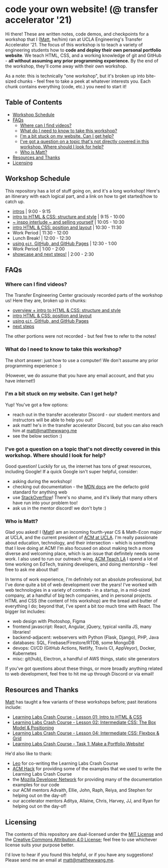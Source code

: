 # code your own website! (@ transfer accelerator '21)

Hi there! These are written notes, code demos, and checkpoints for a workshop that I ([Matt](https://matthewwang.me), he/him) ran at UCLA Engineering's Transfer Accelerator '21. The focus of this workshop is to teach a variety of engineering students how to **code and deploy their own personal portfolio website**. We teach HTML, CSS, and a working knowledge of git and GitHub - **all without assuming any prior programming experience.** By the end of the workshop, they'll come away with their own workshop.

As a note: this is technically "one workshop", but it's broken up into bite-sized chunks - feel free to take a peek at whatever interests you. Each chunk contains everything (code, etc.) you need to start it!

## Table of Contents

* [Workshop Schedule](#workshop-schedule)
* [FAQs](#faqs)
  * [Where can I find videos?](#where-can-i-find-videos)
  * [What do I need to know to take this workshop?](#what-do-i-need-to-know-to-take-this-workshop)
  * [I'm a bit stuck on my website. Can I get help?](#im-a-bit-stuck-on-my-website-can-i-get-help)
  * [I've got a question on a topic that's not directly covered in this workshop. Where should I look for help?](#ive-got-a-question-on-a-topic-thats-not-directly-covered-in-this-workshop-where-should-i-look-for-help)
  * [Who is Matt?](#who-is-matt)
* [Resources and Thanks](#resources-and-thanks)
* [Licensing](#licensing)

## Workshop Schedule

This repository has a lot of stuff going on, and it's a long workshop! Here's an itinerary with each logical part, and a link on how to get started/how to catch up.

* [intros](http://links.uclaacm.com/taccel-web-slides) | 9:00 - 9:15
* [intro to HTML & CSS: structure and style](https://github.com/uclaacm/transfer-accel-portfolio-website-workshop/tree/main/01-html-css-structure-style) | 9:15 - 10:00
* [~ inspo interlude ~ and selling yourself](https://github.com/uclaacm/transfer-accel-portfolio-website-workshop/tree/main/02-inspo-sell-yourself) | 10:05 - 10:30
* [intro HTML & CSS: position and layout](https://github.com/uclaacm/transfer-accel-portfolio-website-workshop/tree/main/03-html-css-position-layout) | 10:30 - 11:30
* Work Period | 11:30 - 12:00
* Lunch Break! | 12:00 - 12:30
* [using `git`, GitHub, and GitHub Pages](https://github.com/uclaacm/transfer-accel-portfolio-website-workshop/tree/main/04-git-github-pages) | 12:30 - 1:00
* Work Period | 1:00 - 2:00
* [showcase and next steps!](http://links.uclaacm.com/taccel-web-slides) | 2:00 - 2:30

## FAQs

### Where can I find videos?

The Transfer Engineering Center graciously recorded parts of the workshop us! Here they are, broken up in chunks:

* [overview + intro to HTML & CSS: structure and style](https://youtu.be/vagT7f0b_a4)
* [intro HTML & CSS: position and layout](https://www.youtube.com/watch?v=Rj0J5vMvtg0)
* [using `git`, GitHub, and GitHub Pages](https://www.youtube.com/watch?v=ZMYw2M08K-w)
* [next steps](https://www.youtube.com/watch?v=AR0eTqcJmRM)

The other portions were not recorded - but feel free to refer to the notes!

### What do I need to know to take this workshop?

The short answer: just how to use a computer! We don't assume any prior programming experience :)

(However, we do assume that you have any email account, and that you have internet!)

### I'm a bit stuck on my website. Can I get help?

Yup! You've got a few options:

* reach out in the transfer accelerator Discord - our student mentors and instructors will be able to help you out!
* ask matt! he's in the transfer accelerator Discord, but you can also reach him at [matt@matthewwang.me](mailto:matt@matthewwang.me)
* see the below section :)

### I've got a question on a topic that's not directly covered in this workshop. Where should I look for help?

Good question! Luckily for us, the internet has tons of great resources, including Google! If a quick Google isn't super helpful, consider:

* asking during the workshop!
* checking out documentation - the [MDN docs](https://developer.mozilla.org/en-US/) are the defacto gold standard for anything web
* use [StackOverflow](https://stackoverflow.com/)! There's no shame, and it's likely that many others have run into your problem too!
* ask us in the mentor discord! we don't byte :)

### Who is Matt?

Glad you asked! I ([Matt](https://matthewwang.me)) am an incoming fourth-year CS & Math-Econ major at UCLA, and the current president of [ACM at UCLA](https://uclaacm.com). I'm really passionate about education, technology, and their intersection - which is something that I love doing at ACM! I'm also focused on about making tech a more diverse and welcoming place, which is an issue that definitely needs some work. I also used to run our outreach wing, [ACM Teach LA](https://teachla.uclaacm.com) I spend a lot of time working on EdTech, training developers, and doing mentorship - feel free to ask me about that!

In terms of work experience, I'm definitely not an absolute professional, but I've done quite a bit of web development over the years! I've worked with web technologies in a variety of contexts - in a startup, in a mid-sized company, at a handful of big tech companies, and in personal projects. HTML and CSS (the content of htis workshop) are the bread and butter of everything I do; beyond that, I've spent a bit *too* much time with React. The bigger list includes:

* web design with Photoshop, Figma
* frontend javascript: React, Angular, jQuery, typical vanilla JS, many libraries!
* backend-adjacent: webservers with Python (Flask, Django), PHP, Java
* databases: SQL, Firebase/Firestore/RTDB, some MongoDB
* devops: CI/CD (GitHub Actions, Netlify, Travis CI, AppVeyor), Docker, Kubernetes
* misc: git(hub), Electron, a handful of AWS things, static site generators

If you've got questions about these things, or more broadly anything related to web development, feel free to hit me up through Discord or via email!

## Resources and Thanks

[Matt](https://matthewwang.me) has taught a few variants of these workshops before; past iterations include:

* [Learning Labs Crash Course - Lesson 01: Intro to HTML & CSS](https://github.com/uclaacm/learning-lab-crash-course-su20/tree/main/01-intro-html-css)
* [Learning Labs Crash Course - Lesson 02: Intermediate CSS: The Box Model & Positioning](https://github.com/uclaacm/learning-lab-crash-course-su20/tree/main/02-intermediate-css)
* [Learning Labs Crash Course - Lesson 04: Intermediate CSS: Flexbox & Grid](https://github.com/uclaacm/learning-lab-crash-course-su20/tree/main/04-flexbox-grid)
* [Learning Labs Crash Course - Task 1: Make a Portfolio Website!](https://github.com/uclaacm/learning-lab-crash-course-su20/tree/main/task-1-portfolio)

He'd also like to thank:

* [Leo](https://krashanoff.com) for co-writing the Learning Labs Crash Course
* [ACM Hack](https://hack.uclaacm.com) for providing some of the examples that we used to write the Learning Labs Crash Course
* the [Mozilla Developer Network](https://developer.mozilla.org/en-US/) for providing many of the documentation examples for our code
* our ACM mentors Advaith, Ellie, John, Raph, Reiya, and Stephen for helping out on the day-of!
* our accelerator mentors Aditya, Allaine, Chris, Harvey, JJ, and Ryan for helping out on the day-of!

## Licensing

The contents of this repository are dual-licensed under the [MIT License](https://github.com/uclaacm/transfer-accel-portfolio-website-workshop/blob/main/LICENSE) and the [Creative Commons Attribution 4.0 License](https://creativecommons.org/licenses/by/4.0/); feel free to use whichever license suits your purpose better.

I'd love to hear if you found this helpful, or if you have any suggestions! Please send me an email at [matt@matthewwang.me](mailto:matt@matthewwang.me).
